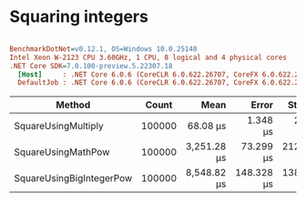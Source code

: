 # Squaring integers

``` ini

BenchmarkDotNet=v0.12.1, OS=Windows 10.0.25140
Intel Xeon W-2123 CPU 3.60GHz, 1 CPU, 8 logical and 4 physical cores
.NET Core SDK=7.0.100-preview.5.22307.18
  [Host]     : .NET Core 6.0.6 (CoreCLR 6.0.622.26707, CoreFX 6.0.622.26707), X64 RyuJIT
  DefaultJob : .NET Core 6.0.6 (CoreCLR 6.0.622.26707, CoreFX 6.0.622.26707), X64 RyuJIT


```
|                   Method |  Count |        Mean |      Error |     StdDev |  Ratio | RatioSD |
|------------------------- |------- |------------:|-----------:|-----------:|-------:|--------:|
|      SquareUsingMultiply | 100000 |    68.08 μs |   1.348 μs |   2.138 μs |   1.00 |    0.00 |
|       SquareUsingMathPow | 100000 | 3,251.28 μs |  73.299 μs | 212.653 μs |  49.79 |    2.68 |
| SquareUsingBigIntegerPow | 100000 | 8,548.82 μs | 148.328 μs | 138.746 μs | 126.77 |    4.76 |
